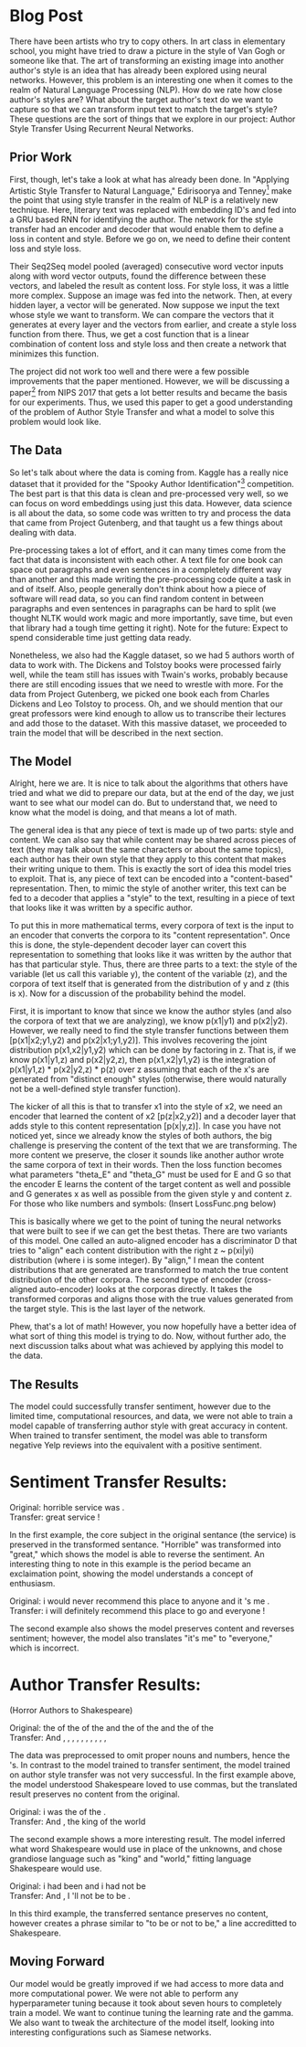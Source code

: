 # Blog Post

There have been artists who try to copy others. In art class in elementary school, you might have tried to draw a picture in the style of
Van Gogh or someone like that. The art of transforming an existing image into another author's style is an idea that has already been
explored using neural networks. However, this problem is an interesting one when it comes to the realm of Natural Language Processing (NLP).
How do we rate how close author's styles are? What about the target author's text do we want to capture so that we can transform input text to match the target's style? These questions are the sort of things that we explore in our project: Author Style Transfer Using Recurrent Neural Networks.

## Prior Work

First, though, let's take a look at what has already been done. In "Applying Artistic Style Transfer to Natural Language," Edirisoorya and
Tenney[<sup>1</sup>](https://github.com/yursky/art-of-text/blob/master/papers/neural-style-natural-language.pdf) make the point that using style transfer in the realm of NLP is a relatively new technique. Here, literary text was replaced with
embedding ID's and fed into a GRU based RNN for identifying the author. The network for the style transfer had an encoder and decoder that would enable
them to define a loss in content and style. Before we go on, we need to define their content loss and style loss.

Their Seq2Seq model pooled (averaged) consecutive word vector inputs along with word vector outputs, found the difference between these
vectors, and labeled the result as content loss. For style loss, it was a little more complex. Suppose an image was fed into the network. Then, at every hidden layer, a vector will be generated. Now suppose we input the text whose style we want to transform. We can compare the vectors that it generates at every layer and the vectors from earlier, and create a style loss function from there. Thus, we get a cost function that is a linear combination of content loss and style loss and then create a network that minimizes this function.

The project did not work too well and there were a few possible improvements that the paper mentioned. However, we will be discussing a paper[<sup>2</sup>](https://github.com/yursky/art-of-text/blob/master/papers/style-transfer-from-non-parallel-text-by-cross-alignment.pdf) from NIPS 2017 that gets a lot better results and became the basis for our experiments. Thus, we used this paper to get a good understanding of the problem of Author Style Transfer and what a model to solve this problem would look like.

## The Data

So let's talk about where the data is coming from. Kaggle has a really nice dataset that it provided for the "Spooky Author Identification"[<sup>3</sup>](https://www.kaggle.com/c/spooky-author-identification/data)
competition. The best part is that this data is clean and pre-processed very well, so we can focus on word embeddings using just this data.
However, data science is all about the data, so some code was written to try and process the data that came from Project Gutenberg, and that
taught us a few things about dealing with data.

Pre-processing takes a lot of effort, and it can many times come from the fact that data is inconsistent with each other. A text file for one book can space out paragraphs and even sentences in a completely different way than another and this made writing the pre-processing code quite a task in and of itself. Also, people generally don't think about how a piece of software will read data, so you can find random content in between paragraphs and even sentences in paragraphs can be hard to split (we thought NLTK would work magic and more importantly, save time, but even that library had a tough time getting it right). Note for the future: Expect to spend considerable time just getting data ready.

Nonetheless, we also had the Kaggle dataset, so we had 5 authors worth of data to work with. The Dickens and Tolstoy books were processed fairly well, while the team still has issues with Twain's works, probably because there are still encoding issues that we need to wrestle with more. For the data from Project Gutenberg, we picked one book each from Charles Dickens and Leo Tolstoy to process. Oh, and we should mention that our great professors were kind enough to allow us to transcribe their lectures and add those to the dataset. With this massive dataset, we proceeded to train the model that will be described in the next section.

## The Model

Alright, here we are. It is nice to talk about the algorithms that others have tried and what we did to prepare our data, but at the end of the day, we just want to see what our model can do. But to understand that, we need to know what the model is doing, and that means a lot of math.

The general idea is that any piece of text is made up of two parts: style and content. We can also say that while content may be shared across pieces of text (they may talk about the same characters or about the same topics), each author has their own style that they apply to this content that makes their writing unique to them. This is exactly the sort of idea this model tries to exploit. That is, any piece of text can be encoded into a "content-based" representation. Then, to mimic the style of another writer, this text can be fed to a decoder that applies a "style" to the text, resulting in a piece of text that looks like it was written by a specific author.

To put this in more mathematical terms, every corpora of text is the input to an encoder that converts the corpora to its "content representation". Once this is done, the style-dependent decoder layer can covert this representation to something that looks like it was written by the author that has that particular style. Thus, there are three parts to a text: the style of the variable (let us call this variable y), the content of the variable (z), and the corpora of text itself that is generated from the distribution of y and z (this is x). Now for a discussion of the probability behind the model.

First, it is important to know that since we know the author styles (and also the corpora of text that we are analyzing), we know p(x1|y1) and p(x2|y2). However, we really need to find the style transfer functions between them \[p(x1|x2;y1,y2) and p(x2|x1;y1,y2)\]. This involves recovering the joint distribution p(x1,x2|y1,y2) which can be done by factoring in z. That is, if we know p(x1|y1,z) and p(x2|y2,z), then p(x1,x2|y1,y2) is the integration of p(x1|y1,z) * p(x2|y2,z) * p(z) over z assuming that each of the x's are generated from "distinct enough" styles (otherwise, there would naturally not be a well-defined style transfer function).

The kicker of all this is that to transfer x1 into the style of x2, we need an encoder that learned the content of x2 \[p(z|x2,y2)\] and a decoder layer that adds style to this content representation \[p(x|y,z)\]. In case you have not noticed yet, since we already know the styles of both authors, the big challenge is preserving the content of the text that we are transforming. The more content we preserve, the closer it sounds like another author wrote the same corpora of text in their words. Then the loss function becomes what parameters "theta_E" and "theta_G" must be used for E and G so that the encoder E learns the content of the target content as well and possible and G generates x as well as possible from the given style y and content z. For those who like numbers and symbols: (Insert LossFunc.png below)

This is basically where we get to the point of tuning the neural networks that were built to see if we can get the best thetas. There are two variants of this model. One called an auto-aligned encoder has a discriminator D that tries to "align" each content distribution with the right z ~ p(xi|yi) distribution (where i is some integer). By "align," I mean the content distributions that are generated are transformed to match the true content distribution of the other corpora. The second type of encoder (cross-aligned auto-encoder) looks at the corporas directly. It takes the transformed corporas and aligns those with the true values generated from the target style. This is the last layer of the network.

Phew, that's a lot of math! However, you now hopefully have a better idea of what sort of thing this model is trying to do. Now, without further ado, the next discussion talks about what was achieved by applying this model to the data.

## The Results  
The model could successfully transfer sentiment, however due to the limited time, computational resources, and data, we were not able to train a model capable of transferring author style with great accuracy in content. When trained to transfer sentiment, the model was able to transform negative Yelp reviews into the equivalent with a positive sentiment.

# Sentiment Transfer Results:  
Original: horrible service was .   
Transfer: great service !  

In the first example, the core subject in the original sentance (the service) is preserved in the transformed sentance. "Horrible" was transformed into "great," which shows the model is able to reverse the sentiment. An interesting thing to note in this example is the period became an exclaimation point, showing the model understands a concept of enthusiasm. 

Original: i would never recommend this place to anyone and it 's me .  
Transfer: i will definitely recommend this place to go and everyone !  

The second example also shows the model preserves content and reverses sentiment; however, the model also translates "it's me" to "everyone," which is incorrect.

# Author Transfer Results:  
(Horror Authors to Shakespeare)

Original: the <unk> of the <unk> of the <unk> and the <unk> of the <unk> and the <unk> of the <unk>  
Transfer: And , , , , , , , , , ,  

The data was preprocessed to omit proper nouns and numbers, hence the <unk>'s. In contrast to the model trained to transfer sentiment, the model trained on author style transfer was not very successful. In the first example above, the model understood Shakespeare loved to use commas, but the translated result preserves no content from the original. 

Original: i was the <unk> of the <unk>.   
Transfer: And , the king of the world  

The second example shows a more interesting result. The model inferred what word Shakespeare would use in place of the unknowns, and chose grandiose language such as "king" and "world," fitting language Shakespeare would use.

Original: i had been <unk> and i had not be   
Transfer: And , I 'll not be to be .  

In this third example, the transferred sentance preserves no content, however creates a phrase similar to "to be or not to be," a line accreditted to Shakespeare. 

## Moving Forward  
Our model would be greatly improved if we had access to more data and more computational power. We were not able to perform any hyperparameter tuning because it took about seven hours to completely train a model. We want to continue tuning the learning rate and the gamma. We also want to tweak the architecture of the model itself, looking into interesting configurations such as Siamese networks.
